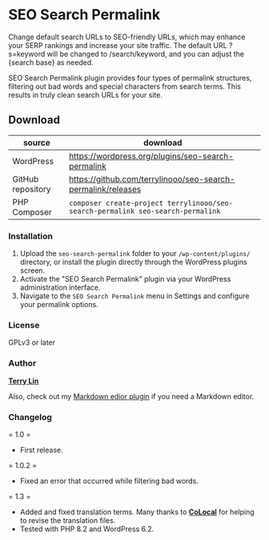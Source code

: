 # SEO Search Permalink

Change default search URLs to SEO-friendly URLs, which may enhance your SERP rankings and increase your site traffic. The default URL ?s=keyword will be changed to /search/keyword, and you can adjust the {search base} as needed.

SEO Search Permalink plugin provides four types of permalink structures, filtering out bad words and special characters from search terms. This results in truly clean search URLs for your site.

## Download

| source | download | 
| --- | --- | 
| WordPress | https://wordpress.org/plugins/seo-search-permalink |
| GitHub repository | https://github.com/terrylinooo/seo-search-permalink/releases | 
| PHP Composer | `composer create-project terrylinooo/seo-search-permalink seo-search-permalink` |

### Installation

1. Upload the `seo-search-permalink` folder to your `/wp-content/plugins/` directory, or install the plugin directly through the WordPress plugins screen.
2. Activate the "SEO Search Permalink" plugin via your WordPress administration interface.
3. Navigate to the `SEO Search Permalink` menu in Settings and configure your permalink options.

### License

GPLv3 or later

### Author

**[Terry Lin](https://terryl.in/)**

Also, check out my [Markdown edior plugin](https://wordpress.org/plugins/wp-githuber-md/) if you need a Markdown editor.

### Changelog

= 1.0 =

* First release.

= 1.0.2 =

* Fixed an error that occurred while filtering bad words.

= 1.3 =

* Added and fixed translation terms. Many thanks to **[CoLocal](https://colocal.com/)** for helping to revise the translation files.
* Tested with PHP 8.2 and WordPress 6.2.
